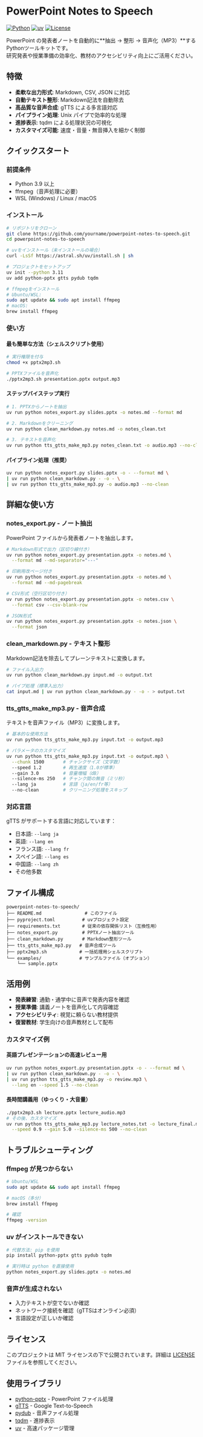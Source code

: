 # PowerPoint Notes to Speech

[![Python](https://img.shields.io/badge/Python-3.9%2B-blue)](https://www.python.org/)
[![uv](https://img.shields.io/badge/uv-latest-green)](https://github.com/astral-sh/uv)
[![License](https://img.shields.io/badge/License-MIT-yellow)](LICENSE)

PowerPoint の発表者ノートを自動的に**抽出 → 整形 → 音声化（MP3）**するPythonツールキットです。  
研究発表や授業準備の効率化、教材のアクセシビリティ向上にご活用ください。

## 特徴

- **柔軟な出力形式**: Markdown, CSV, JSON に対応
- **自動テキスト整形**: Markdown記法を自動除去
- **高品質な音声合成**: gTTS による多言語対応
- **パイプライン処理**: Unix パイプで効率的な処理
- **進捗表示**: tqdm による処理状況の可視化
- **カスタマイズ可能**: 速度・音量・無音挿入を細かく制御

## クイックスタート

### 前提条件

- Python 3.9 以上
- ffmpeg（音声処理に必要）
- WSL (Windows) / Linux / macOS

### インストール

```bash
# リポジトリをクローン
git clone https://github.com/yourname/powerpoint-notes-to-speech.git
cd powerpoint-notes-to-speech

# uvをインストール（未インストールの場合）
curl -LsSf https://astral.sh/uv/install.sh | sh

# プロジェクトをセットアップ
uv init --python 3.11
uv add python-pptx gtts pydub tqdm

# ffmpegをインストール
# Ubuntu/WSL:
sudo apt update && sudo apt install ffmpeg
# macOS:
brew install ffmpeg
```

### 使い方

#### 最も簡単な方法（シェルスクリプト使用）

```bash
# 実行権限を付与
chmod +x pptx2mp3.sh

# PPTXファイルを音声化
./pptx2mp3.sh presentation.pptx output.mp3
```

#### ステップバイステップ実行

```bash
# 1. PPTXからノートを抽出
uv run python notes_export.py slides.pptx -o notes.md --format md

# 2. Markdownをクリーニング
uv run python clean_markdown.py notes.md -o notes_clean.txt

# 3. テキストを音声化
uv run python tts_gtts_make_mp3.py notes_clean.txt -o audio.mp3 --no-clean
```

#### パイプライン処理（推奨）

```bash
uv run python notes_export.py slides.pptx -o - --format md \
| uv run python clean_markdown.py - -o - \
| uv run python tts_gtts_make_mp3.py -o audio.mp3 --no-clean
```

## 詳細な使い方

### notes_export.py - ノート抽出

PowerPoint ファイルから発表者ノートを抽出します。

```bash
# Markdown形式で出力（区切り線付き）
uv run python notes_export.py presentation.pptx -o notes.md \
  --format md --md-separator="---"

# 印刷用改ページ付き
uv run python notes_export.py presentation.pptx -o notes.md \
  --format md --md-pagebreak

# CSV形式（空行区切り付き）
uv run python notes_export.py presentation.pptx -o notes.csv \
  --format csv --csv-blank-row

# JSON形式
uv run python notes_export.py presentation.pptx -o notes.json \
  --format json
```

### clean_markdown.py - テキスト整形

Markdown記法を除去してプレーンテキストに変換します。

```bash
# ファイル入出力
uv run python clean_markdown.py input.md -o output.txt

# パイプ処理（標準入出力）
cat input.md | uv run python clean_markdown.py - -o - > output.txt
```

### tts_gtts_make_mp3.py - 音声合成

テキストを音声ファイル（MP3）に変換します。

```bash
# 基本的な使用方法
uv run python tts_gtts_make_mp3.py input.txt -o output.mp3

# パラメータのカスタマイズ
uv run python tts_gtts_make_mp3.py input.txt -o output.mp3 \
  --chunk 1500       # チャンクサイズ（文字数）
  --speed 1.2        # 再生速度（1.0が標準）
  --gain 3.0         # 音量増幅（dB）
  --silence-ms 250   # チャンク間の無音（ミリ秒）
  --lang ja          # 言語（ja/en/fr等）
  --no-clean         # クリーニング処理をスキップ
```

### 対応言語

gTTS がサポートする言語に対応しています：

- 日本語: `--lang ja`
- 英語: `--lang en`
- フランス語: `--lang fr`
- スペイン語: `--lang es`
- 中国語: `--lang zh`
- その他多数

## ファイル構成

```
powerpoint-notes-to-speech/
├── README.md                # このファイル
├── pyproject.toml          # uvプロジェクト設定
├── requirements.txt        # 従来の依存関係リスト（互換性用）
├── notes_export.py         # PPTXノート抽出ツール
├── clean_markdown.py       # Markdown整形ツール
├── tts_gtts_make_mp3.py   # 音声合成ツール
├── pptx2mp3.sh            # 一括処理用シェルスクリプト
└── examples/              # サンプルファイル（オプション）
    └── sample.pptx
```

## 活用例

- **発表練習**: 通勤・通学中に音声で発表内容を確認
- **授業準備**: 講義ノートを音声化して内容確認
- **アクセシビリティ**: 視覚に頼らない教材提供
- **復習教材**: 学生向けの音声教材として配布

### カスタマイズ例

#### 英語プレゼンテーションの高速レビュー用

```bash
uv run python notes_export.py presentation.pptx -o - --format md \
| uv run python clean_markdown.py - -o - \
| uv run python tts_gtts_make_mp3.py -o review.mp3 \
  --lang en --speed 1.5 --no-clean
```

#### 長時間講義用（ゆっくり・大音量）

```bash
./pptx2mp3.sh lecture.pptx lecture_audio.mp3
# その後、カスタマイズ
uv run python tts_gtts_make_mp3.py lecture_notes.txt -o lecture_final.mp3 \
  --speed 0.9 --gain 5.0 --silence-ms 500 --no-clean
```

## トラブルシューティング

### ffmpeg が見つからない

```bash
# Ubuntu/WSL
sudo apt update && sudo apt install ffmpeg

# macOS（多分）
brew install ffmpeg

# 確認
ffmpeg -version
```

### uv がインストールできない

```bash
# 代替方法: pip を使用
pip install python-pptx gtts pydub tqdm

# 実行時は python を直接使用
python notes_export.py slides.pptx -o notes.md
```

### 音声が生成されない

- 入力テキストが空でないか確認
- ネットワーク接続を確認（gTTSはオンライン必須）
- 言語設定が正しいか確認

## ライセンス

このプロジェクトは MIT ライセンスの下で公開されています。詳細は [LICENSE](LICENSE) ファイルを参照してください。

## 使用ライブラリ

- [python-pptx](https://python-pptx.readthedocs.io/) - PowerPoint ファイル処理
- [gTTS](https://gtts.readthedocs.io/) - Google Text-to-Speech
- [pydub](https://github.com/jiaaro/pydub) - 音声ファイル処理
- [tqdm](https://github.com/tqdm/tqdm) - 進捗表示
- [uv](https://github.com/astral-sh/uv) - 高速パッケージ管理


